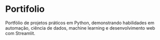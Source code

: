 # Portifolio
Portfólio de projetos práticos em Python, demonstrando habilidades em automação, ciência de dados, machine learning e desenvolvimento web com Streamlit.
